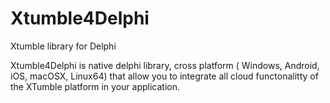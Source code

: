# Xtumble4Delphi
Xtumble library for Delphi

Xtumble4Delphi is native delphi library, cross platform ( Windows, Android, iOS, macOSX, Linux64) that allow you to integrate all cloud functonalitty of the XTumble platform in your application.
